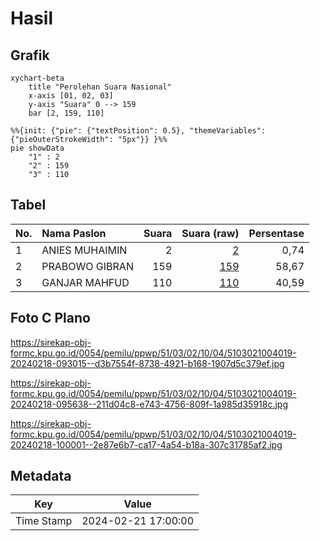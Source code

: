 # Hasil

## Grafik

```mermaid
xychart-beta
    title "Perolehan Suara Nasional"
    x-axis [01, 02, 03]
    y-axis "Suara" 0 --> 159
    bar [2, 159, 110]
```

```mermaid
%%{init: {"pie": {"textPosition": 0.5}, "themeVariables": {"pieOuterStrokeWidth": "5px"}} }%%
pie showData
    "1" : 2
    "2" : 159
    "3" : 110
```

## Tabel

| No. | Nama Paslon    | Suara | Suara (raw) | Persentase |
|:--- |:-------------- | -----:| -----------:| ----------:|
| 1   | ANIES MUHAIMIN | 2     | [2][p-1]    | 0,74       |
| 2   | PRABOWO GIBRAN | 159   | [159][p-2]  | 58,67      |
| 3   | GANJAR MAHFUD  | 110   | [110][p-3]  | 40,59      |


[p-1]: https://github.com/gigit-pemilu/pemilu-2024/blob/main/pilpres/hitung-suara/sub/51-bali/sub/03-badung/sub/02-mengwi/sub/1004-kapal/sub/019-tps/sub/paslon-1.txt
[p-2]: https://github.com/gigit-pemilu/pemilu-2024/blob/main/pilpres/hitung-suara/sub/51-bali/sub/03-badung/sub/02-mengwi/sub/1004-kapal/sub/019-tps/sub/paslon-2.txt
[p-3]: https://github.com/gigit-pemilu/pemilu-2024/blob/main/pilpres/hitung-suara/sub/51-bali/sub/03-badung/sub/02-mengwi/sub/1004-kapal/sub/019-tps/sub/paslon-3.txt

## Foto C Plano

https://sirekap-obj-formc.kpu.go.id/0054/pemilu/ppwp/51/03/02/10/04/5103021004019-20240218-093015--d3b7554f-8738-4921-b168-1907d5c379ef.jpg

https://sirekap-obj-formc.kpu.go.id/0054/pemilu/ppwp/51/03/02/10/04/5103021004019-20240218-095638--211d04c8-e743-4756-809f-1a985d35918c.jpg

https://sirekap-obj-formc.kpu.go.id/0054/pemilu/ppwp/51/03/02/10/04/5103021004019-20240218-100001--2e87e6b7-ca17-4a54-b18a-307c31785af2.jpg


## Metadata

| Key        | Value               |
| ---------- | ------------------- |
| Time Stamp | 2024-02-21 17:00:00 |



